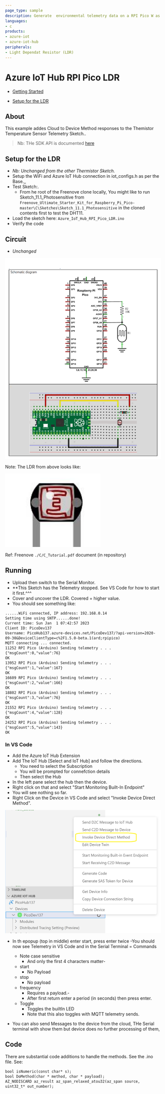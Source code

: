 ```yaml
---
page_type: sample
description: Generate  environmental telemetry data on a RPI Pico W as an Arduino device and send to an Azure IoT Hub.
languages:
- c
products:
- azure-iot
- azure-iot-hub
peripherals:
- Light Dependat Resistor (LDR)
---
```



# Azure IoT Hub RPI Pico LDR

-   [Getting Started](#Getting-Started)
    
-   [Setup for the LDR](#Setup-for-the-LDR)

## About

This example addes Cloud to Device Method responses to the Themistor Temperature Sensor Telemetry Sketch..

> Nb: THe SDK API is documented [here](https://azuresdkdocs.blob.core.windows.net/$web/c/az_iot/1.1.0-beta.2/index.html)

## Setup for the LDR
- *Nb: Unchanged from the other Thermistor Sketch.*
- Setup the WiFi and Azure IoT Hub connection in iot_configs.h as per the Base._ 
- Test Sketch:.
  - From he root of the Freenove clone locally,
    You might like to run Sketch_11.1_Photosensitive from ```Freenove_Ultimate_Starter_Kit_for_Raspberry_Pi_Pico-master\C\Sketches\Sketch_11.1_Photosensitive``` in the cloned contents first to test the DHT11.
- Load the sketch here: ```Azure_IoT_Hub_RPI_Pico_LDR.ino```
- Verify the code

## Circuit

- *Unchanged*

![LDR-Circuit](./Light-Sensor-Circuit.png)

Note: The LDR from above looks like:

![LDR](./ldr.png)

Ref: Freenove ```./C/C_Tutorial.pdf``` document (in repository) 

## Running
- Upload then switch to the Serial Monitor.
- **This Sketch has the Telemetry stopped. See VS Code for how to start it first.^^^
- Cover and uncover the LDR. Covered = higher value.
- You should see something like:
```
......WiFi connected, IP address: 192.168.0.14
Setting time using SNTP......done!
Current time: Sun Jan  1 07:42:57 2023
Client ID: PicoDev137
Username: PicoHub137.azure-devices.net/PicoDev137/?api-version=2020-09-30&DeviceClientType=c%2F1.5.0-beta.1(ard;rpipico)
MQTT connecting ... connected.
11252 RPI Pico (Arduino) Sending telemetry . . . {"msgCount":0,"value":76}
OK
13952 RPI Pico (Arduino) Sending telemetry . . . {"msgCount":1,"value":167}
OK
16609 RPI Pico (Arduino) Sending telemetry . . . {"msgCount":2,"value":166}
OK
18802 RPI Pico (Arduino) Sending telemetry . . . {"msgCount":3,"value":76}
OK
21552 RPI Pico (Arduino) Sending telemetry . . . {"msgCount":4,"value":128}
OK
24252 RPI Pico (Arduino) Sending telemetry . . . {"msgCount":5,"value":143}
OK
```

### In VS Code
- Add the Azure IoT Hub Extension
- Add The IoT Hub [Select and IoT Hub] and follow the directions.
  - You need to select the Subscription 
  - You will be prompted for connefction details
  - Then select the Hub
- In the left pane select the hub then the device.
- Right click on that and select "Start Monitoring Built-In Endpoint"
- You will see nothing so far.
- Right Click on the Device in VS Code and select "Invoke Device Direct Method".

![LDR](./InvokeMethod.png)

- In th epopup (top in middle) enter start, press enter twice
-You should now see Telemetry in VS Code and in the Serial Terminal
= Commands 
  - Note case sensitive
    - And only the first 4 characters matter- 
  - start
    - No Payload
  - stop
    - No payload
  - frequency
    - Requires a payload.- 
    - After first return enter a period (in seconds) then press enter.
  - Toggle
    - Toggles the builtIn LED
    - Note that this also toggles with MQTT telemetry sends.

- You can also send Messages to the device from the cloud, THe Serial terminal with show them 
but device does no further processing of them,



## Code

There are substantial code additions to handle the methods. See the .ino file.
See:
```
bool isNumeric(const char* s);
bool DoMethod(char * method, char * payload);
AZ_NODISCARD az_result az_span_relaxed_atou32(az_span source, uint32_t* out_number);
```
